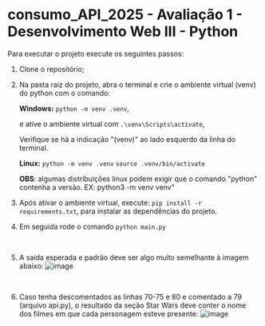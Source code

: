 # consumo_API_2025 - Avaliação 1 - Desenvolvimento Web III - Python

Para executar o projeto execute os seguintes passos:

1. Clone o repositório;
2. Na pasta raiz do projeto, abra o terminal e crie o ambiente virtual (venv) do python com o comando:
   
   **Windows:** `python -m venv .venv`,
   
   e ative o ambiente virtual com `.\venv\Scripts\activate`,
   
   Verifique se há a indicação "(venv)" ao lado esquerdo da linha do terminal.
   
   **Linux:** `python -m venv .venv`
   `source .venv/bin/activate`

   **OBS**: algumas distribuições linux podem exigir que o comando "python" contenha a versão. EX: python3 -m venv venv"
   
   
4.  Após ativar o ambiente virtual, execute: `pip install -r requirements.txt`, para instalar as dependências do projeto.
   
5.  Em seguida rode o comando `python main.py`
   
<br>

5. A saída esperada e padrão deve ser algo muito semelhante à imagem abaixo:
![image](https://github.com/user-attachments/assets/6ed8afa9-eb09-465b-8782-80f51d629b9f)

<br>

6. Caso tenha descomentados as linhas 70-75 e 80 e comentado a 79 (arquivo api.py), o resultado da seção Star Wars deve conter o nome dos filmes em que cada personagem esteve presente:
![image](https://github.com/user-attachments/assets/932bcd93-e7f4-43c2-8f54-3901fe3eb212)



